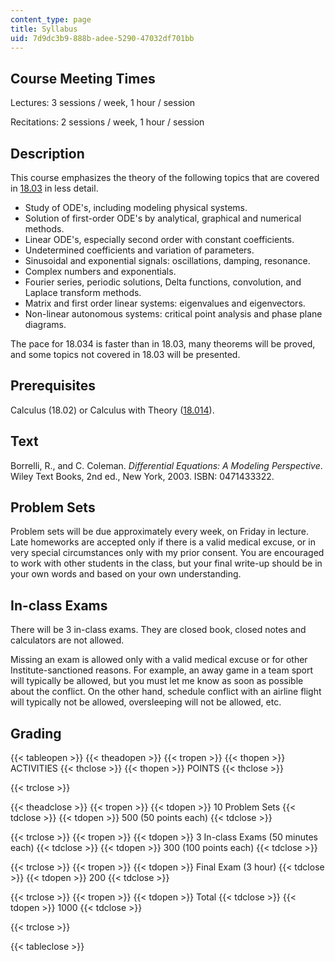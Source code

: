 ```yaml
---
content_type: page
title: Syllabus
uid: 7d9dc3b9-888b-adee-5290-47032df701bb
---
```


Course Meeting Times
--------------------

Lectures: 3 sessions / week, 1 hour / session

Recitations: 2 sessions / week, 1 hour / session

Description
-----------

This course emphasizes the theory of the following topics that are covered in [18.03](/courses/18-03-differential-equations-spring-2010) in less detail.

*   Study of ODE's, including modeling physical systems.
*   Solution of first-order ODE's by analytical, graphical and numerical methods.
*   Linear ODE's, especially second order with constant coefficients.
*   Undetermined coefficients and variation of parameters.
*   Sinusoidal and exponential signals: oscillations, damping, resonance.
*   Complex numbers and exponentials.
*   Fourier series, periodic solutions, Delta functions, convolution, and Laplace transform methods.
*   Matrix and first order linear systems: eigenvalues and eigenvectors.
*   Non-linear autonomous systems: critical point analysis and phase plane diagrams.

The pace for 18.034 is faster than in 18.03, many theorems will be proved, and some topics not covered in 18.03 will be presented.

Prerequisites
-------------

Calculus (18.02) or Calculus with Theory ([18.014](/courses/18-014-calculus-with-theory-fall-2010)).

Text
----

Borrelli, R., and C. Coleman. _Differential Equations: A Modeling Perspective_. Wiley Text Books, 2nd ed., New York, 2003. ISBN: 0471433322.

Problem Sets
------------

Problem sets will be due approximately every week, on Friday in lecture. Late homeworks are accepted only if there is a valid medical excuse, or in very special circumstances only with my prior consent. You are encouraged to work with other students in the class, but your final write-up should be in your own words and based on your own understanding.

In-class Exams
--------------

There will be 3 in-class exams. They are closed book, closed notes and calculators are not allowed.

Missing an exam is allowed only with a valid medical excuse or for other Institute-sanctioned reasons. For example, an away game in a team sport will typically be allowed, but you must let me know as soon as possible about the conflict. On the other hand, schedule conflict with an airline flight will typically not be allowed, oversleeping will not be allowed, etc.

Grading
-------

{{< tableopen >}}
{{< theadopen >}}
{{< tropen >}}
{{< thopen >}}
ACTIVITIES
{{< thclose >}}
{{< thopen >}}
POINTS
{{< thclose >}}

{{< trclose >}}

{{< theadclose >}}
{{< tropen >}}
{{< tdopen >}}
10 Problem Sets
{{< tdclose >}}
{{< tdopen >}}
500 (50 points each)
{{< tdclose >}}

{{< trclose >}}
{{< tropen >}}
{{< tdopen >}}
3 In-class Exams (50 minutes each)
{{< tdclose >}}
{{< tdopen >}}
300 (100 points each)
{{< tdclose >}}

{{< trclose >}}
{{< tropen >}}
{{< tdopen >}}
Final Exam (3 hour)
{{< tdclose >}}
{{< tdopen >}}
200
{{< tdclose >}}

{{< trclose >}}
{{< tropen >}}
{{< tdopen >}}
Total
{{< tdclose >}}
{{< tdopen >}}
1000
{{< tdclose >}}

{{< trclose >}}

{{< tableclose >}}